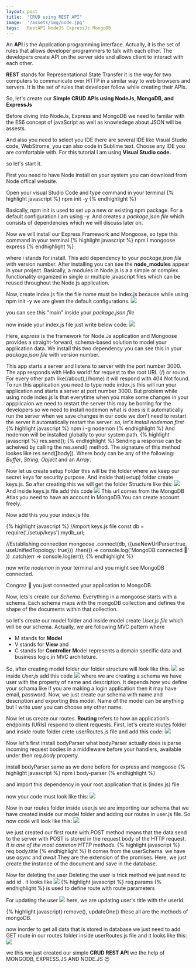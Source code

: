 ```yaml
---
layout: post
title:  "CRUD using REST API"
image:  '/assets/img/node.jpg'
tags:   RestAPI NodeJS ExpressJs MongoDB
---
```


An **API** is the Application programming interface. Actually, it is the set of rules that allows developer programmers to talk with each other. The developers create API on the server side and allows client to interact with each other.

**REST** stands for Representational State Transfer it is the way for two computers to communicate over HTTP in a similar way to web browsers and servers. It is the set of rules that developer follow while creating their APIs.

So, let's create our **Simple CRUD APIs using NodeJs, MongoDB, and ExpressJs**

Before diving into NodeJs, Express and MongoDB we need to familar with the ES6 concept of javaScript as well as knowledege about JSON will be assests.

And also you need to select you IDE there are several IDE like Visual Studio code, WebStrome, you can also code in Sublime text. Choose any IDE you are comfortable with. For this tutorial I am using **Visual Studio code.**

so let's start it.

First you need to have Node install on your system you can download from Node offical website.

Open your visual Studio Code and type command in your terminal
{% highlight javascript %}
npm init -y
{% endhighlight %}

Basically, npm init is used to set up a new or existing npm package. For a default configuration I am using -y. And creates a _package.json file_ which consists of dependencies which we will discuss later on.

Now we will install our Express Framework and Mongoose, so type this command in your terminal
{% highlight javascript %}
npm i mongoose express 
{% endhighlight %}

where i stands for install. This add dependency to your _package.json file_ with version number. After installing you can see the **node_modules** appear in your project. Basically, a modules in Node.js is a a simple or complex functionality organized in single or multiple javascript files which can be reused throughout the Node.js application.

Now, create index.js file the file name must be index.js because while using npm init -y we are given the default configurations.
![]({{site.baseurl}}/assets/img/index.PNG)

you can see this "main" inside your _package.json file_ 

now inside your index.js file just write below code:
![]({{site.baseurl}}/assets/img/app.PNG)

Here, _express_ is the framework for Node.Js application and Mongoose provides a straight-forward, schema-based solution to model your application data. We install this two dependency you can see this in your _package.json file_ with version number.

This app starts a server and listens to server with the port number 3000. The app responds with Hello world! for request to the root URL (/) or route. For every other path like(/about),(/home) it will respond with 404 Not found. To run this application you need to type node index.js this will run your application and starts a server at port number 3000. But problem while using node index.js is that everytime when you make some changes in your appplicaion we need to restart the server this may be borring for the developers so we need to install nodemon what is does is it automatically run the server when we save changes in our code we don't need to restart the server it automatically restart the server.
_so, let's install nodemon first_
{% highlight javascript %}
npm i -g nodemon 
{% endhighlight %}
And nodemon will be installed globally to your system path.
{% highlight javascript %}
res.send();
{% endhighlight %}
Sending a response can be acheived by calling the res.send() method. The signature of this method lookes like res.send([body]). Where body can be any of the following: _Buffer_, _String_, _Object_ and an _Array_.

Now let us create setup Folder this will be the folder where we keep our secret keys for security purpose. And inside that(setup) folder create keys.js. So after creating this we will get the folder Structure like this:
![]({{site.baseurl}}/assets/img/keys.PNG)
And inside keys.js file add this code
![]({{site.baseurl}}/assets/img/mongoose.PNG)
This url comes from the MongoDB Atlas you need to have an account in MongoDB.You can create account freely.

Now add this you your index.js file

{% highlight javascript %}
//import keys.js file
const db = require('./setup/keys').mydb_url;

//Establishing connection
mongoose
        .connect(db, ({useNewUrlParser:true, useUnifiedTopology: true}))
        .then(() => console.log('MongoDB connected 🙂' ))
        .catch(err => console.log(err));
{% endhighlight %}

now write _nodemon_ in your terminal and you might see MongoDB connected.

Congraz 🙂 you just connected your application to MongoDB.

Now, lets's create our _Schema_. Everything in a mongoose starts with a schema. Each schema maps with the mongoDB collection and defines the shape of the documents within that collection.

so let's create our model folder and inside model create _User.js file_ which will be our schema.
Actually, we are following MVC pattern where
 * M stands for **Model**
 * V stands for **View** and 
 * C stands for **Controller** 
 **M**odel represents a domain specific data and business logic in MVC architeture.

So, after creating model folder our folder structure will look like this.
![]({{site.baseurl}}/assets/img/model.PNG)
so inside _User.js_ add this code
![]({{site.baseurl}}/assets/img/user.PNG)
where we are creating a schema we have user with the property of name and description. It depends how you define your schama like if you are making a login application then it may have email, password. Now, we just create our schema with name and description and exporting this model. Name of the model can be anything but I write _user_ you can choose any other name.

Now let us create our routes. **Routing** refers to how an application’s endpoints (URIs) respond to client requests. 
First, let's create routes folder and inside route folder crete userRoutes.js file
and add this code:
![]({{site.baseurl}}/assets/img/userRoute.PNG)

Now let's first install bodyParser what bodyParser actually does is parse incoming request bodies in a middleware before your handlers, available under then _req.body_ property.

install bodyParser same as we done before for express and mongoose 
{% highlight javascript %}
npm i body-parser
{% endhighlight %}

and import this dependency in your root application that is (index.js) file

now your code must look like this:
![]({{site.baseurl}}/assets/img/indexbody.PNG)

Now in our routes folder inside user.js we are importing our schema that we have created inside our model folder and adding our routes in user.js file. So now code will look like this: 
![]({{site.baseurl}}/assets/img/save.PNG)

we just created our first route with POST method means that the data send to the server with POST is stored in the request body of the HTTP request. _It is one of the most common HTTP methods._
{% highlight javascript %}
req.body.title
{% endhighlight %}
It comes from the userSchema. we have use _async_ and _await_.They are the extension of the promises. 
Here, we just create the instance of the document and save in the database. 

Now for deleting the user 
Deleting the user is trick method we just need to add id . it looks like 
![]({{site.baseurl}}/assets/img/delete.PNG)
{% highlight javascript %}
req.params
{% endhighlight %}
is used to define route with route parameters

For updating the user 
![]({{site.baseurl}}/assets/img/update.PNG)
here, we are updating user's title with the userId.

{% highlight javascript}
remove(), updateOne() these all are the methods of mongoDB.

now inorder to get all data that is stored in database we just need to add GET route in our routes folder inside userRoutes.js file
and it looks like this:
![]({{site.baseurl}}/assets/img/getalldata.PNG)

we this we just created our simple **CRUD REST API** we the help of MONGODB, EXPRESS.JS AND NODE.JS 😍 
